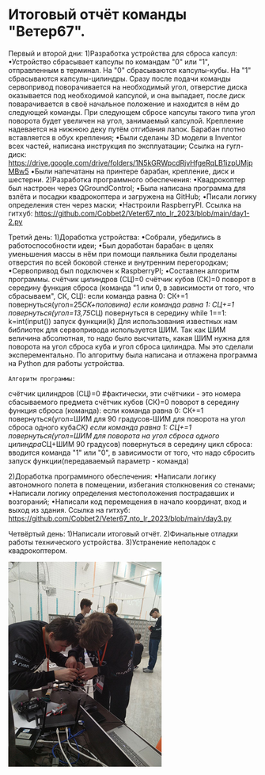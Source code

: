 # Итоговый отчёт команды "Ветер67".

Первый и второй дни:
  1)Разработка устройства для сброса капсул:
    •Устройство сбрасывает капсулы по командам "0" или "1", отправленным в терминал. На "0" сбрасываются капсулы-кубы. На "1" сбрасываются капсулы-цилиндры. Сразу после подачи команды сервопривод поворачивается на необходимый угол, отверстие диска оказывается под необходимой капсулой, и она выпадает, после диск поварачивается в своё начальное положение  и находится в нём до следующей команды. При следующем сбросе капсулы такого типа угол поворота будет увеличен на угол, занимаемый капсулой.
      Крепление надевается на нижнюю деку путём отгибания лапок. Барабан плотно вставляется в обух крепления;
    •Были сделаны 3D модели в Inventor всех частей, написана инструкция по эксплуатации;
      Ссылка на гугл-диск: https://drive.google.com/drive/folders/1N5kGRWpcdRjvHfgeRqLB1izpUMjpMBw5
    •Были напечатаны на принтере барабан, крепление, диск и шестерни.
  2)Разработка программного обеспечения:
    •Квадрокоптер был настроен через QGroundControl;
    •Была написана программа для взлёта и посадки квадрокоптера и загружена на GitHub;
    •Писали логику определения стен через маски;
    •Настроили RaspberryPI.
      Ссылка на гитхуб: https://github.com/Cobbet2/Veter67_nto_lr_2023/blob/main/day1-2.py
      
Третий день:
  1)Доработка устройства:
    •Собрали, убедились в работоспособности идеи;
    •Был доработан барабан: в целях уменьшения массы в нём при помощи паяльника были проделаны отверстия по всей боковой стенке и внутренним перегородкам;
    •Сервопривод был подключен к RaspberryPI;
    •Составлен алгоритм программы.
     счётчик цилиндров (СЦ)=0
счётчик кубов (СК)=0
поворот в середину
функция сброса (команда "1 или 0, в зависимости от того, что сбрасываем", СК, СЦ):
	если команда равна 0:
		СК+=1
		повернуться(угол=25*СК+половина)
	если команда равна 1:
		СЦ+=1
		повернуться(угол=13,75*СЦ)
	повернуться в середину
while 1==1:
	k=int(input())
	запуск функции(k)
  Для использования известных нам библиотек для сервопривода используется ШИМ. Так как ШИМ величина абсолютная, то надо было высчитать, какая ШИМ нужна для поворота на угол сброса куба и угол сброса цилиндра. Мы это сделали эксперементально.  По алгоритму  была написана и отлажена программа на Python для работы устройства.
  
  	Алгоритм программы:
	
счётчик цилиндров (СЦ)=0 #фактически, эти счётчики - это номера сбасываемого предмета
счётчик кубов (СК)=0
поворот в середину
функция сброса (команда):
	если команда равна 0:
		СК+=1
		повернуться(угол=ШИМ для 90 градусов-ШИМ для поворота на угол сброса одного куба*СК)
	если команда равна 1:
		СЦ+=1
		повернуться(угол=ШИМ для поворота на угол сброса одного цилиндра*СЦ+ШИМ 90 градусов)
	повернуться в середину
цикл сброса:
	вводится команда "1" или "0", в зависимости от того, что надо сбросить
	запуск функции(передаваемый параметр - команда)

  2)Доработка программного обеспечения:
    •Написали логику автономного полета в помещении, избегания столкновения со стенами;
    •Написали логику определения местоположения пострадавших и возгораний;
    •Написали код перемещения в начало координат, вход и выход из здания.
      Ссылка на гитхуб: https://github.com/Cobbet2/Veter67_nto_lr_2023/blob/main/day3.py
      
Четвёртый день:
  1)Написали итоговый отчёт.
  2)Финальные отладки работы технического устройства.
  3)Устранение неполадок с квадрокоптером.

![Alt text](https://github.com/Cobbet2/Veter67_nto_lr_2023/blob/main/image1.png "a title")

